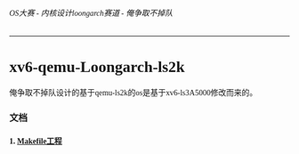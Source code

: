 <font face="ubuntu mono">

###### OS大赛 - 内核设计loongarch赛道 - 俺争取不掉队

-------------------------------------------------------------

# xv6-qemu-Loongarch-ls2k 

俺争取不掉队设计的基于qemu-ls2k的os是基于xv6-ls3A5000修改而来的。

### 文档 

#### 1. [Makefile工程](./doc/project.md)